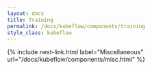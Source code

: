 ```yaml
---
layout: docs
title: Training
permalink: /docs/kubeflow/components/training
style_class: kubeflow
---
```



{% include next-link.html label="Miscellaneous" url="/docs/kubeflow/components/misc.html" %}

